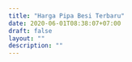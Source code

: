```yaml
---
title: "Harga Pipa Besi Terbaru"
date: 2020-06-01T08:38:07+07:00
draft: false
layout: ""
description: ""
---
```


